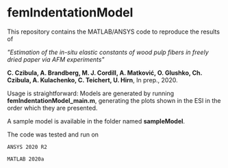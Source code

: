 # femIndentationModel

This repository contains the MATLAB/ANSYS code to reproduce the results of 

*"Estimation of the in-situ elastic constants of wood pulp fibers in freely dried paper via AFM experiments"*

**C. Czibula, A. Brandberg, M. J. Cordill, A. Matković, O. Glushko, Ch. Czibula, A. Kulachenko, C. Teichert, U. Hirn**, In prep., 2020.

Usage is straightforward: Models are generated by running **femIndentationModel_main.m**, generating the plots shown in the ESI in the order which they are presented. 

A sample model is available in the folder named **sampleModel**.

The code was tested and run on

    ANSYS 2020 R2

    MATLAB 2020a

